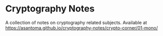 # Cryptography Notes

A collection of notes on cryptography related subjects.
Available at https://asantoma.github.io/cryptography-notes/crypto-corner/01-mono/
